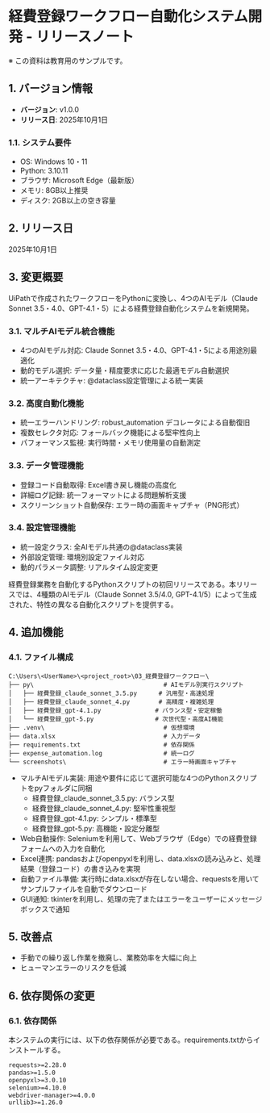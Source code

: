 # 経費登録ワークフロー自動化システム開発 - リリースノート

※ この資料は教育用のサンプルです。

## 1. バージョン情報

- **バージョン**: v1.0.0
- **リリース日**: 2025年10月1日

### 1.1. システム要件
- OS: Windows 10・11
- Python: 3.10.11
- ブラウザ: Microsoft Edge（最新版）
- メモリ: 8GB以上推奨
- ディスク: 2GB以上の空き容量

## 2. リリース日

2025年10月1日

## 3. 変更概要

UiPathで作成されたワークフローをPythonに変換し、4つのAIモデル（Claude Sonnet 3.5・4.0、GPT-4.1・5）による経費登録自動化システムを新規開発。

### 3.1. マルチAIモデル統合機能
- 4つのAIモデル対応: Claude Sonnet 3.5・4.0、GPT-4.1・5による用途別最適化
- 動的モデル選択: データ量・精度要求に応じた最適モデル自動選択
- 統一アーキテクチャ: @dataclass設定管理による統一実装

### 3.2. 高度自動化機能
- 統一エラーハンドリング: robust_automation デコレータによる自動復旧
- 複数セレクタ対応: フォールバック機能による堅牢性向上
- パフォーマンス監視: 実行時間・メモリ使用量の自動測定

### 3.3. データ管理機能
- 登録コード自動取得: Excel書き戻し機能の高度化
- 詳細ログ記録: 統一フォーマットによる問題解析支援
- スクリーンショット自動保存: エラー時の画面キャプチャ（PNG形式）

### 3.4. 設定管理機能
- 統一設定クラス: 全AIモデル共通の@dataclass実装
- 外部設定管理: 環境別設定ファイル対応
- 動的パラメータ調整: リアルタイム設定変更

経費登録業務を自動化するPythonスクリプトの初回リリースである。本リリースでは、4種類のAIモデル（Claude Sonnet 3.5/4.0, GPT-4.1/5）によって生成された、特性の異なる自動化スクリプトを提供する。

## 4. 追加機能

### 4.1. ファイル構成
```
C:\Users\<UserName>\<project_root>\03_経費登録ワークフロー\
├── py\                                    # AIモデル別実行スクリプト
│   ├── 経費登録_claude_sonnet_3.5.py      # 汎用型・高速処理
│   ├── 経費登録_claude_sonnet_4.py        # 高精度・複雑処理
│   ├── 経費登録_gpt-4.1.py               # バランス型・安定稼働
│   └── 経費登録_gpt-5.py                 # 次世代型・高度AI機能
├── .venv\                                 # 仮想環境
├── data.xlsx                              # 入力データ
├── requirements.txt                       # 依存関係
├── expense_automation.log                 # 統一ログ
└── screenshots\                           # エラー時画面キャプチャ
```

- マルチAIモデル実装: 用途や要件に応じて選択可能な4つのPythonスクリプトをpyフォルダに同梱
  - 経費登録_claude_sonnet_3.5.py: バランス型
  - 経費登録_claude_sonnet_4.py: 堅牢性重視型
  - 経費登録_gpt-4.1.py: シンプル・標準型
  - 経費登録_gpt-5.py: 高機能・設定分離型
- Web自動操作: Seleniumを利用して、Webブラウザ（Edge）での経費登録フォームへの入力を自動化
- Excel連携: pandasおよびopenpyxlを利用し、data.xlsxの読み込みと、処理結果（登録コード）の書き込みを実現
- 自動ファイル準備: 実行時にdata.xlsxが存在しない場合、requestsを用いてサンプルファイルを自動でダウンロード
- GUI通知: tkinterを利用し、処理の完了またはエラーをユーザーにメッセージボックスで通知

## 5. 改善点

- 手動での繰り返し作業を撤廃し、業務効率を大幅に向上
- ヒューマンエラーのリスクを低減

## 6. 依存関係の変更

### 6.1. 依存関係

本システムの実行には、以下の依存関係が必要である。requirements.txtからインストールする。

```txt
requests>=2.28.0
pandas>=1.5.0
openpyxl>=3.0.10
selenium>=4.10.0
webdriver-manager>=4.0.0
urllib3>=1.26.0
```

